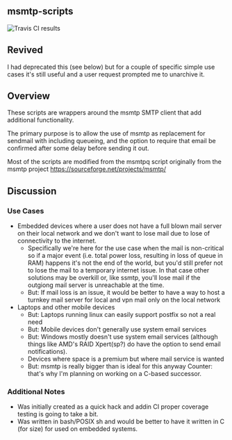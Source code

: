 msmtp-scripts
-------------


![Travis CI results](https://travis-ci.org/cshoredaniel/msmtp-scripts.svg?branch=master)

## Revived

I had deprecated this (see below) but for a couple of specific simple use cases
it's still useful and a user request prompted me to unarchive it.

## Overview

These scripts are wrappers around the msmtp SMTP client
that add additional functionality.

The primary purpose is to allow the use of msmtp as
replacement for sendmail with including queueing,
and the option to require that email be confirmed
after some delay before sending it out.

Most of the scripts are modified from the msmtpq
script originally from the msmtp project
https://sourceforge.net/projects/msmtp/

## Discussion

### Use Cases

* Embedded devices where a user does not have a full blown mail server on their local network and we don't want to lose mail due to lose of connectivity to the internet.
  * Specifically we're here for the use case when the mail is non-critical so if a major event (i.e. total power loss,
  resulting in loss of queue in RAM) happens it's not the end of the world, but you'd still prefer not to lose the mail 
  to a temporary internet issue.  In that case other solutions may be overkill or, like ssmtp, you'll lose mail if the outgiong
  mail server is unreachable at the time.
  * But: If mail loss is an issue, it would be better to have a way to host a turnkey mail server for local and vpn mail only on the local network
* Laptops and other mobile devices
  * But: Laptops running linux can easily support postfix so not a real need
  * But: Mobile devices don't generally use system email services
  * But: Windows mostly doesn't use system email services (although things like AMD's RAID Xpert(sp?) do have the option to send email notifications).
  * Devices where space is a premium but where mail service is wanted
  * But: msmtp is really bigger than is ideal for this anyway
    Counter: that's why I'm planning on working on a C-based successor.
  
### Additional Notes

* Was initially created as a quick hack and addin CI proper coverage testing is going to take a bit.
* Was written in bash/POSIX sh and would be better to have it written in C (for size) for used on embedded systems.

